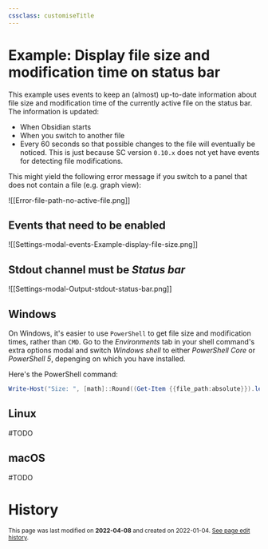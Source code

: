 ```yaml
---
cssclass: customiseTitle
---
```

# Example: Display file size and modification time on status bar

This example uses events to keep an (almost) up-to-date information about file size and modification time of the currently active file on the status bar. The information is updated:
- When Obsidian starts
- When you switch to another file
- Every 60 seconds so that possible changes to the file will eventually be noticed. This is just because SC version `0.10.x` does not yet have events for detecting file modifications.

This might yield the following error message if you switch to a panel that does not contain a file (e.g. graph view):

![[Error-file-path-no-active-file.png]]

## Events that need to be enabled
![[Settings-modal-events-Example-display-file-size.png]]

## Stdout channel must be *Status bar*
![[Settings-modal-Output-stdout-status-bar.png]]

## Windows
On Windows, it's easier to use `PowerShell` to get file size and modification times, rather than `CMD`. Go to the *Environments* tab in your shell command's extra options modal and switch *Windows shell* to either *PowerShell Core* or *PowerShell 5*, depenging on which you have installed.

Here's the PowerShell command:

```PowerShell
Write-Host("Size: ", [math]::Round((Get-Item {{file_path:absolute}}).length/1KB), "kB. Last modified: ", (Get-Item {{file_path:absolute}}).LastWriteTime)
```

## Linux
#TODO 

## macOS
#TODO

# History
<small>This page was last modified on <strong>2022-04-08</strong> and created on 2022-01-04. <a href="https://github.com/Taitava/obsidian-shellcommands-documentation/commits/main/./Example%20shell%20commands/Display%20file%20size%20and%20modification%20time%20on%20status%20bar.md">See page edit history</a>.</small>
